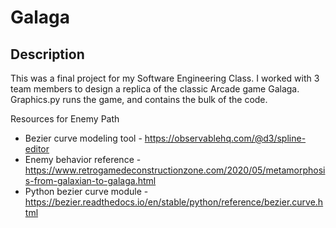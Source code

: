 # Galaga

## Description
This was a final project for my Software Engineering Class. I worked with 3 team members to design a replica of the classic Arcade game Galaga. Graphics.py 
runs the game, and contains the bulk of the code.

Resources for Enemy Path
- Bezier curve modeling tool - https://observablehq.com/@d3/spline-editor
- Enemy behavior reference - https://www.retrogamedeconstructionzone.com/2020/05/metamorphosis-from-galaxian-to-galaga.html
- Python bezier curve module - https://bezier.readthedocs.io/en/stable/python/reference/bezier.curve.html
